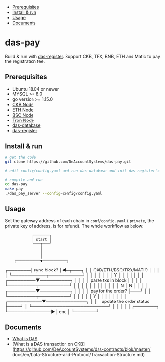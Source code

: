 * [Prerequisites](#prerequisites)
* [Install &amp; run](#install--run)
* [Usage](#usage)
* [Documents](#documents)

# das-pay

Build & run with [das-register](https://github.com/DeAccountSystems/das-register). Support CKB, TRX, BNB, ETH and Matic to pay the registration fee.

## Prerequisites

* Ubuntu 18.04 or newer
* MYSQL >= 8.0
* go version >= 1.15.0
* [CKB Node](https://github.com/nervosnetwork/ckb)
* [ETH Node](https://ethereum.org/en/community/support/#building-support)
* [BSC Node](https://docs.binance.org/smart-chain/developer/fullnode.html)
* [Tron Node](https://developers.tron.network/docs/fullnode)
* [das-database](https://github.com/DeAccountSystems/das-database)
* [das-register](https://github.com/DeAccountSystems/das-register)

## Install & run

```bash
# get the code
git clone https://github.com/DeAccountSystems/das-pay.git

# edit config/config.yaml and run das-database and init das-register's db before run das_pay_server

# compile and run
cd das-pay
make pay
./das_pay_server --config=config/config.yaml
```

## Usage
Set the gateway address of each chain in `conf/config.yaml` ( `private`, the private key of address, is for refund). The whole workflow as below:


                ┌───────┐
                │ start │
                └───┬───┘
                    │
                    │
                    │
        ┌───────────▼───────────┐
┌───────┤       sync block?     │◄─┬───┐
│       │ CKB/ETH/BSC/TRX/MATIC │  │   │
│       └───────────┬───────────┘  │   │
│                   │              │   │
│                   Y              │   │
│                   │              │   │
│         ┌─────────▼──────────┐   │   │
│         │ parse txs in block │   │   │
│         └─────────┬──────────┘   │   │
│                   │              │   │
│                   │              │   │
│                   │              N   │
N                   │              │   │
│         ┌─────────▼──────────┐   │   │
│         │ pay for the order? ├───┘   │
│         └─────────┬──────────┘       │
│                   │                  │
│                   Y                  │
│                   │                  │
│                   │                  │
│       ┌───────────▼─────────────┐    │
│       │ update the order status ├────┘
│       └─────────────────────────┘
│
│
│
│
│               ┌───────┐
└──────────────►│  end  │
                └───────┘


## Documents
* [What is DAS](https://github.com/DeAccountSystems/das-contracts/blob/master/docs/en/Overview-of-DAS.md)
* [What is a DAS transaction on CKB](https://github.com/DeAccountSystems/das-contracts/blob/master/   docs/en/Data-Structure-and-Protocol/Transaction-Structure.md)
